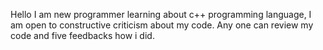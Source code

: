 Hello I am new programmer learning about c++ programming language, I am open to constructive criticism about my code. Any one can review my code and five feedbacks how i did.

